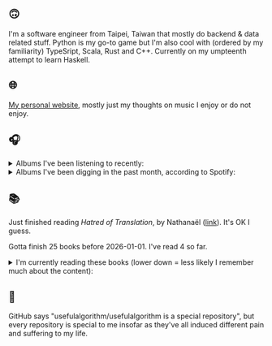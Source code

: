 ## 🙃

I'm a software engineer from Taipei, Taiwan that mostly do backend & data related stuff. Python is my go-to game but I'm also cool with (ordered by my familiarity) TypeSript, Scala, Rust and C++. Currently on my umpteenth attempt to learn Haskell.

## 🌐

[My personal website](https://usefulalgorithm.github.io/), mostly just my thoughts on music I enjoy or do not enjoy.

## 🎧

<details>
<summary>Albums I've been listening to recently:</summary>

- _卵_, by betcover!!
- _If I don't make it, I love u_, by Still House Plants
- _A Lonely Sinner_, by samlrc
- _Intrinsic Rhythm_, by Perila
- _馬_, by betcover!!
- _How to Rescue Things_, by Bill Orcutt
- _Great Doubt_, by Astrid Sonne
- _Palookaville_, by Serengeti
- _Endlessness_, by Nala Sinephro
- _light decline_, by great area

</details>

<details>
<summary>Albums I've been digging in the past month, according to Spotify:</summary>

- _馬_, by betcover!!
- _卵_, by betcover!!
- _Intrinsic Rhythm_, by Perila
- _Endlessness_, by Nala Sinephro
- _Seven Reorganisations_, by Beatrice Dillon, Explore Ensemble
- _Mahōgakkō_, by Hakushi Hasegawa
- _Leave Another Day_, by Milan W.
- _Palookaville_, by Serengeti
- _Trellis_, by Lifted
- _sentiment_, by claire rousay
- _Damaged_, by Ghost Dubs
- _Naya_, by Dawuna
- _How to Rescue Things_, by Bill Orcutt
- _False 02_, by Selfsame
- _forge_, by KMRU
- _You Only Die 1nce_, by Freddie Gibbs
- _Skylla_, by Ruth Goller
- _Great Doubt_, by Astrid Sonne

</details>

## 📚

Just finished reading _Hatred of Translation_, by Nathanaël ([link](https://hardcover.app/books/hatred-of-translation)). It's OK I guess.

Gotta finish 25 books before 2026-01-01. I've read 4 so far.

<details>
<summary>I'm currently reading these books (lower down = less likely I remember much about the content):</summary>

- _Mona Lisa Overdrive_, by William Gibson ([link](https://hardcover.app/books/mona-lisa-overdrive))
- _Genesis and Trace: Derrida Reading Husserl and Heidegger_, by Paola Marrati, Simon Sparks ([link](https://hardcover.app/books/genesis-and-trace))
- _Philosophical Chemistry: Genealogy of a Scientific Field_, by Manuel DeLanda ([link](https://hardcover.app/books/philosophical-chemistry))
- _Political Categories: Thinking Beyond Concepts_, by Michael Marder ([link](https://hardcover.app/books/political-categories))
- _Regeneration_, by Pat Barker ([link](https://hardcover.app/books/regeneration-1991))
- _K-punk_, by Mark Fisher ([link](https://hardcover.app/books/k-punk-2018))
- _A Biography of Ordinary Man: On Authorities and Minorities_, by François Laruelle, Jessie Hock, and friends ([link](https://hardcover.app/books/a-biography-of-ordinary-man))
- _A Short History of Decay_, by Emil M. Cioran, Richard Howard ([link](https://hardcover.app/books/a-short-history-of-decay))
- _Anti-Oedipus_, by Gilles Deleuze, Félix Guattari, and friends ([link](https://hardcover.app/books/anti-oedipus))
- _A Thousand Plateaus_, by Gilles Deleuze ([link](https://hardcover.app/books/a-thousand-plateaus))

</details>

## 💬

GitHub says "usefulalgorithm/usefulalgorithm is a special repository", but every repository is special to me insofar as they've all induced different pain and suffering to my life.